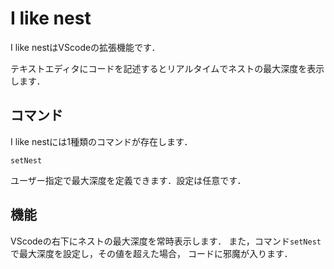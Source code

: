 # I like nest

I like nestはVScodeの拡張機能です．

テキストエディタにコードを記述するとリアルタイムでネストの最大深度を表示します．

## コマンド

I like nestには1種類のコマンドが存在します．

`setNest`

ユーザー指定で最大深度を定義できます．設定は任意です．

## 機能

VScodeの右下にネストの最大深度を常時表示します．
また，コマンド`setNest`で最大深度を設定し，その値を超えた場合，
コードに邪魔が入ります．
